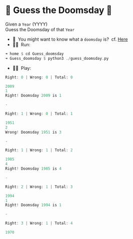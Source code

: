 # :crown: Guess the Doomsday :crown: 

Given a `Year` (YYYY) \
Guess the Doomsday of that `Year`
- :thinking:&nbsp; You might want to know what a `doomsday` is?&nbsp; cf. [Here](https://en.wikipedia.org/wiki/Doomsday_rule) 
- :running_woman:&nbsp; Run:
```rust
➜ home $ cd Guess_doomsday
➜ Guess_doomsday $ python3 ./guess_doomsday.py 
```
- :woman_playing_handball:&nbsp; Play:
```go
Right: 0 | Wrong: 0 | Total: 0 

2009
1
Right! Doomsday 2009 is 1 

- 

Right: 1 | Wrong: 0 | Total: 1 

1951
2
Wrong! Doomsday 1951 is 3 

- 

Right: 1 | Wrong: 1 | Total: 2 

1985
4
Right! Doomsday 1985 is 4 

- 

Right: 2 | Wrong: 1 | Total: 3 

1994
1
Right! Doomsday 1994 is 1 

- 

Right: 3 | Wrong: 1 | Total: 4 

1970

```
